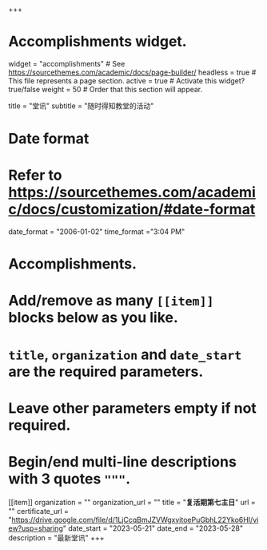 +++
# Accomplishments widget.
widget = "accomplishments"  # See https://sourcethemes.com/academic/docs/page-builder/
headless = true  # This file represents a page section.
active = true  # Activate this widget? true/false
weight = 50  # Order that this section will appear.

title = "堂讯"
subtitle = "随时得知教堂的活动"

# Date format
#   Refer to https://sourcethemes.com/academic/docs/customization/#date-format
date_format = "2006-01-02"
time_format ="3:04 PM"

# Accomplishments.
#   Add/remove as many `[[item]]` blocks below as you like.
#   `title`, `organization` and `date_start` are the required parameters.
#   Leave other parameters empty if not required.
#   Begin/end multi-line descriptions with 3 quotes `"""`.

[[item]]
  organization = ""
  organization_url = ""
  title = "**复活期第七主日**"
  url = ""
  certificate_url = "https://drive.google.com/file/d/1LjCcqBmJZVWgxyitoePuGbhL22Yko6HI/view?usp=sharing"
  date_start = "2023-05-21"
  date_end = "2023-05-28"
  description = "最新堂讯"
+++
